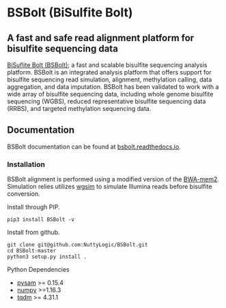 # BSBolt (BiSulfite Bolt)
## A fast and safe read alignment platform for bisulfite sequencing data

[BiSuflite Bolt (BSBolt)](https://github.com/NuttyLogic/BSBolt); a fast and scalable bisulfite sequencing analysis platform. BSBolt is an integrated analysis 
platform that offers support for bisulfite sequencing read simulation, alignment, methylation calling, data aggregation, 
and data imputation. BSBolt has been validated to work with a wide array of bisulfite sequencing data, 
including whole genome bisulfite sequencing (WGBS), reduced representative bisulfite sequencing data (RRBS), 
and targeted methylation sequencing data.
 
## Documentation

BSBolt documentation can be found at [bsbolt.readthedocs.io](https://bsbolt.readthedocs.io).

### Installation

BSBolt alignment is performed using a modified version of the [BWA-mem2](https://github.com/bwa-mem2/bwa-mem2). Simulation 
relies utilizes [wgsim](https://github.com/lh3/wgsim) to simulate Illumina reads before bisulfite conversion. 


Install through PIP.

```shell
pip3 install BSBolt -v
```

Install from github.
```shell
git clone git@github.com:NuttyLogic/BSBolt.git
cd BSBolt-master
python3 setup.py install .
```

Python Dependencies
- [pysam](https://github.com/pysam-developers/pysam) >= 0.15.4
- [numpy](https://numpy.org/) >=1.16.3
- [tqdm](https://github.com/tqdm/tqdm) >= 4.31.1

